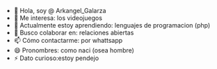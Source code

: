 - 👋 Hola, soy @ Arkangel_Galarza
- 👀 Me interesa: los videojuegos
- 🌱 Actualmente estoy aprendiendo: lenguajes de programacion (php)
- 💞️ Busco colaborar en: relaciones abiertas
- 📫 Cómo contactarme: por whattsapp
- 😄 Pronombres: como naci (osea hombre)
- ⚡ Dato curioso:estoy pendejo

<!---
TurbidClient129/TurbidClient129 is a ✨ special ✨ repository because its `README.md` (this file) appears on your GitHub profile.
You can click the Preview link to take a look at your changes.
--->
